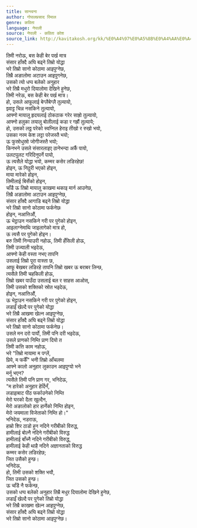 ```yaml
---
title: सान्त्वना
author: गोपालप्रसाद रिमाल
genre: कविता
language: नेपाली
source: नेपाली - कविता कोश
source_link: http://kavitakosh.org/kk/%E0%A4%97%E0%A5%8B%E0%A4%AA%E0%A4%BE%E0%A4%B2%E0%A4%AA%E0%A5%8D%E0%A4%B0%E0%A4%B8%E0%A4%BE%E0%A4%A6_%E0%A4%B0%E0%A4%BF%E0%A4%AE%E0%A4%BE%E0%A4%B2
---
```


तिमी नरोऊ, बस केही बेर पर्ख मात्र  
संसार हाँक्दै अघि बढ्ने तिम्रो योद्धा  
भरे तिम्रो सानो कोठामा आइपुग्नेछ,  
तिम्रै अङालोमा अटाउन आइपुगनेछ,  
उसको त्यो धप्प बलेको अनुहार  
भरे तिम्रै मधुरो दियालोमा देखिने हुनेछ,  
तिमी नरेऊ, बस केही बेर पर्ख मात्र।  
हो, उसले आफूलाई बेग्लैबेग्लै तुल्यायो,  
झ्वाट्ट चिन्न नसकिने तुल्यायो,  
आफ्नो मायालु हृदयलाई ठोकठाक गरेर साह्रो तुल्यायो,  
आफ्नो हलुका लयालु बोलीलाई कडा र गह्रौं तुल्याये;  
हो, उसको लठ्ठ परेको स्वप्निल हेराइ तीखो र रुखो भयो,  
उसका नरम केश लट्टा परेजस्तै भयो;  
ऊ फुस्रोधुस्रो जोगीजस्तै भयो;  
किनभने उसले संसारलाइए ठानेभन्दा अर्कै पायो,  
उलटपुलट गरिदिनुपर्ने पायो,  
ऊ त्यसैले योद्धा भयो, कम्मर कसेर लडिरहेछ!  
होइन, ऊ निठुरी भएको होइन,  
माया मारेको होइन,  
तिमीलाई बिर्सेको होइन,  
चाँडै ऊ तिम्रो मायालु काखमा थकाइ मार्न आउनेछ,  
तिम्रै अङालोमा अटाउन आइपुग्नेछ,  
संसार हाँक्दै आगाडि बढ्ने तिम्रो योद्धा  
भरे तिम्रो सानो कोठामा फर्कनेछः  
होइन, नआत्तिऔं,  
ऊ भेट्टाउन नसकिने गरी पर पुगेको होइन,  
आइलाग्नेमाथि जाइलागेको मात्र हो,  
ऊ त्यसै पर पुगेको होइन।  
बरु तिमी निन्याउरी नहोऊ, तिमी हँसिली होऊ,  
तिमी उज्याली भइदेऊ,  
आफ्नो केही वस्ता नभए तापनि  
उसलाई तिम्रो पूरा वास्ता छ,  
आफू बेखबर लडिरहे तापनि तिम्रो खबर ऊ बराबर लिन्छ,  
त्यसैले तिमी चहकिली होऊ,  
तिम्रो खबर पाउँदा उसलाई बल र साहस आओस्,  
तिमी उसको शक्तिको स्रोत भइदेऊ,  
होइन, नआत्तिऔं,  
ऊ भेट्टाउन नसकिने गरी पर पुगेको होइन,  
लडाइँ खेल्दै पर पुगेको योद्धा  
भरे तिम्रै आखमा खेल्न आइपुग्नेछ,  
संसार हाँक्दै अघि बढ्ने तिम्रो योद्धा  
भरे तिम्रो सानो कोठामा फर्कनेछ।  
उसले मन दरो पार्यो, तिमी पनि दरी भइदेऊ,  
उसले प्राणको निम्ति प्राण दियो त  
तिमी कत्ति काम नहोऊ,  
भरे "तिम्रो मायामा म पग्लें,  
प्रिये, म फर्केँ" भनी तिम्रो आँचलमा  
आफ्ने कालो अनुहार लुकाउन आइपुग्यो भने  
मर्नु भएन?  
त्यसैले तिमी पनि प्राण गर, भनिदेऊ,  
"म हारेको अनुहार हेर्दिनँ,  
लडाइाबाट पीठ फर्काउनेको निम्ति  
मेरो घरको दैला खुल्दैन,  
मेरो अङालोको हार हार्नेको निम्ति होइन,  
मेरो जयमाला विजेताको निम्ति हो।"  
भनिदेऊ, नडराऊ,  
हाम्रो शिर ठाडो हुन नदिने गरीबीको विरुद्ध,  
हामीलाई बोल्नै नदिने गरीबीको विरुद्ध  
हामीलाई बाँच्नै नदिने गरीबीको विरुद्ध,  
हामीलाई केही थाहै नदिने अज्ञानताको विरुद्ध  
कम्मर कसेर लडिरहेछ;  
जित उसैको हुन्छ।  
भनिदेऊ,  
हो, तिमी उसको शक्ति भयौ,  
जित उसको हुन्छ।  
ऊ चाँडै नै फर्कन्छ,  
उसको धप्प बलेको अनुहार तिम्रै मधुर दियालोमा देखिने हुनेछ,  
लडाइँ खेल्दै पर पुगेको तिम्रो योद्धा  
भरे तिम्रै काखमा खेल्न आइपुग्नेछ,  
संसार हाँक्दै अघि बढ्ने तिम्रो योद्धा  
भरे तिम्रो सानो कोठामा आइपुग्नेछ।
